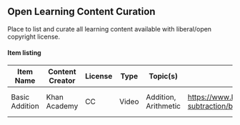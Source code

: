 ## Open Learning Content Curation

Place to list and curate all learning content available with liberal/open copyright license.


#### Item listing

| Item Name| Content Creator | License | Type | Topic(s) | Link | Date Added | Curator |
| -------- | --------------- | ------- | ---- | -------- | ---- | ---------- | ------- |
| Basic Addition| Khan Academy | CC | Video | Addition, Arithmetic | https://www.khanacademy.org/math/arithmetic/addition-subtraction/basic_addition/v/basic-addition | 07-07-2014 | Mihir Pathak |
